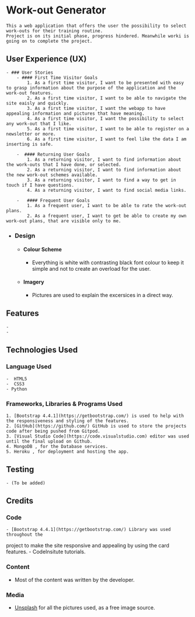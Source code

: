
# Work-out Generator

    This a web application that offers the user the possibility to select work-outs for their training routine.
    Project is on its initial phase, progress hindered. Meanwhile worki is going on to complete the project.

## User Experience (UX)

    - ### User Stories
        - #### First Time Visitor Goals
            1. As a first time visitor, I want to be presented with easy to grasp information about the purpose of the application and the work-out features.
            2. As a first time visitor, I want to be able to navigate the site eaisly and quickly.
            3. As a first time visitor, I want the webapp to have appealing information and pictures that have meaning.
            4. As a first time visitor, I want the possibility to select any work-out that I like.
            5. As a first time visitor, I want to be able to register on a newsletter or more.
            6. As a first time visitor, I want to feel like the data I am inserting is safe.
        
        -  #### Returning User Goals
            1. As a returning visitor, I want to find information about the work-outs that I have done, or selected.
            2. As a returning visitor, I want to find information about the new work-out schemes available.
            3. As a returning visitor, I want to find a way to get in touch if I have questions.
            4. As a returning visitor, I want to find social media links. 

        -   #### Frequent User Goals
            1. As a frequent user, I want to be able to rate the work-out plans.
            2. As a frequent user, I want to get be able to create my own work-out plans, that are visible only to me.
    
- ### Design
   - #### Colour Scheme
      - Everything is white with contrasting black font colour to keep it simple and not to create an overload for the user.
   - #### Imagery
      - Pictures are used to explain the excersices in a direct way.

## Features 

    -
    -

## Technologies Used

### Language Used
    -  HTML5
    -  CSS3
    - Python

### Frameworks, Libraries & Programs Used

    1. [Bootstrap 4.4.1](https://getbootstrap.com/) is used to help with the responsiveness and styling of the features.
    2. [GitHub](https://github.com/) GitHub is used to store the projects code after being pushed from Gitpod.
    3. [Visual Studio Code](https://code.visualstudio.com) editor was used until the final upload on Github.
    4. MongoDB , for the Database services.
    5. Heroku , for deployment and hosting the app.

## Testing

    - (To be added)

## Credits

### Code

    - [Bootstrap 4.4.1](https://getbootstrap.com/) Library was used throughout the 
  project to make the site responsive and appealing by using the card features.
    - CodeInsitute tutorials.

### Content

   - Most of the content was written by the developer.

### Media

   - [Unsplash](https://unsplash.com/) for all the pictures used, as a free image source.
        
